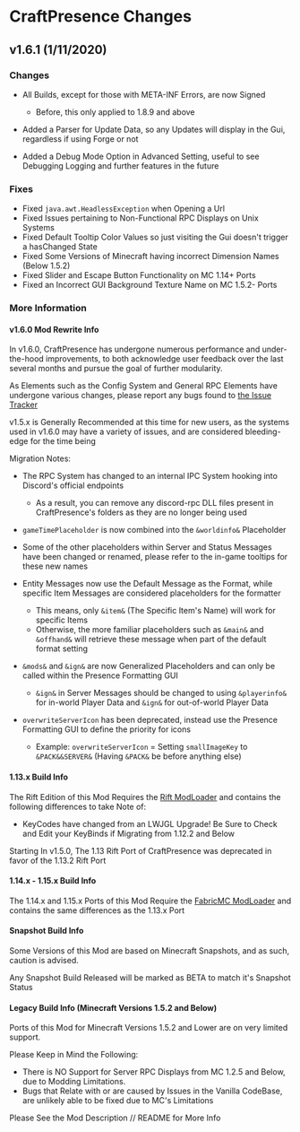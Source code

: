 # CraftPresence Changes

## v1.6.1 (1/11/2020)

### Changes

*   All Builds, except for those with META-INF Errors, are now Signed

    *   Before, this only applied to 1.8.9 and above

*   Added a Parser for Update Data, so any Updates will display in the Gui, regardless if using Forge or not

*   Added a Debug Mode Option in Advanced Setting, useful to see Debugging Logging and further features in the future

### Fixes

*   Fixed `java.awt.HeadlessException` when Opening a Url
*   Fixed Issues pertaining to Non-Functional RPC Displays on Unix Systems
*   Fixed Default Tooltip Color Values so just visiting the Gui doesn't trigger a hasChanged State
*   Fixed Some Versions of Minecraft having incorrect Dimension Names (Below 1.5.2)
*   Fixed Slider and Escape Button Functionality on MC 1.14+ Ports
*   Fixed an Incorrect GUI Background Texture Name on MC 1.5.2- Ports

### More Information

#### v1.6.0 Mod Rewrite Info

In v1.6.0, CraftPresence has undergone numerous performance and under-the-hood improvements, to both acknowledge user feedback over the last several months and pursue the goal of further modularity.

As Elements such as the Config System and General RPC Elements have undergone various changes, please report any bugs found to [the Issue Tracker](https://gitlab.com/CDAGaming/CraftPresence/issues)

v1.5.x is Generally Recommended at this time for new users, as the systems used in v1.6.0 may have a variety of issues, and are considered bleeding-edge for the time being

Migration Notes:

*   The RPC System has changed to an internal IPC System hooking into Discord's official endpoints

    *   As a result, you can remove any discord-rpc DLL files present in CraftPresence's folders as they are no longer being used

*   `gameTimePlaceholder` is now combined into the `&worldinfo&` Placeholder

*   Some of the other placeholders within Server and Status Messages have been changed or renamed, please refer to the in-game tooltips for these new names

*   Entity Messages now use the Default Message as the Format, while specific Item Messages are considered placeholders for the formatter

    *   This means, only `&item&` (The Specific Item's Name) will work for specific Items
    *   Otherwise, the more familiar placeholders such as `&main&` and `&offhand&` will retrieve these message when part of the default format setting

*   `&mods&` and `&ign&` are now Generalized Placeholders and can only be called within the Presence Formatting GUI

    *   `&ign&` in Server Messages should be changed to using `&playerinfo&` for in-world Player Data and `&ign&` for out-of-world Player Data

*   `overwriteServerIcon` has been deprecated, instead use the Presence Formatting GUI to define the priority for icons

    *   Example: `overwriteServerIcon` = Setting `smallImageKey` to `&PACK&&SERVER&` (Having `&PACK&` be before anything else)

#### 1.13.x Build Info

The Rift Edition of this Mod Requires the [Rift ModLoader](https://www.curseforge.com/minecraft/mc-mods/rift) and contains the following differences to take Note of:

*   KeyCodes have changed from an LWJGL Upgrade! Be Sure to Check and Edit your KeyBinds if Migrating from 1.12.2 and Below

Starting In v1.5.0, The 1.13 Rift Port of CraftPresence was deprecated in favor of the 1.13.2 Rift Port

#### 1.14.x - 1.15.x Build Info

The 1.14.x and 1.15.x Ports of this Mod Require the [FabricMC ModLoader](https://www.curseforge.com/minecraft/mc-mods/fabric-api) and contains the same differences as the 1.13.x Port

#### Snapshot Build Info

Some Versions of this Mod are based on Minecraft Snapshots, and as such, caution is advised.

Any Snapshot Build Released will be marked as BETA to match it's Snapshot Status

#### Legacy Build Info (Minecraft Versions 1.5.2 and Below)

Ports of this Mod for Minecraft Versions 1.5.2 and Lower are on very limited support.

Please Keep in Mind the Following:

*   There is NO Support for Server RPC Displays from MC 1.2.5 and Below, due to Modding Limitations.
*   Bugs that Relate with or are caused by Issues in the Vanilla CodeBase, are unlikely able to be fixed due to MC's Limitations

Please See the Mod Description // README for More Info
